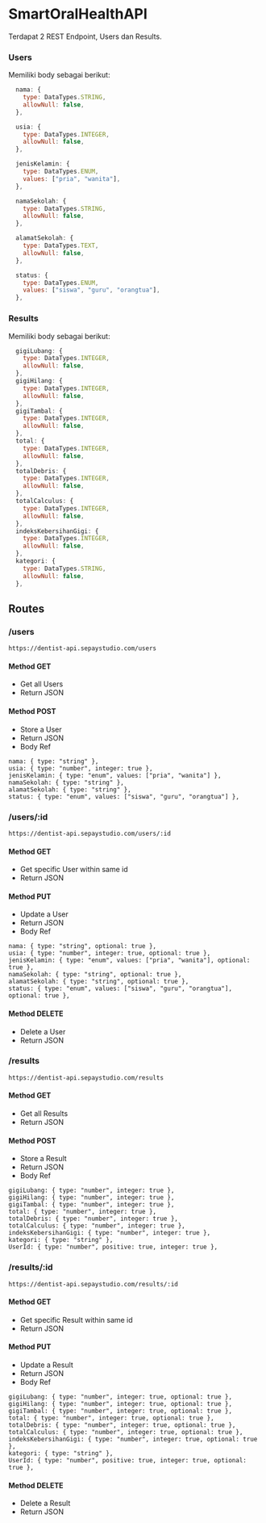 
# SmartOralHealthAPI

Terdapat 2 REST Endpoint, Users dan Results. 

### Users
Memiliki body sebagai berikut:
```javascript
  nama: {
    type: DataTypes.STRING,
    allowNull: false,
  },

  usia: {
    type: DataTypes.INTEGER,
    allowNull: false,
  },

  jenisKelamin: {
    type: DataTypes.ENUM,
    values: ["pria", "wanita"],
  },

  namaSekolah: {
    type: DataTypes.STRING,
    allowNull: false,
  },

  alamatSekolah: {
    type: DataTypes.TEXT,
    allowNull: false,
  },

  status: {
    type: DataTypes.ENUM,
    values: ["siswa", "guru", "orangtua"],
  },
```

### Results
Memiliki body sebagai berikut:
```javascript
  gigiLubang: {
    type: DataTypes.INTEGER,
    allowNull: false,
  },
  gigiHilang: {
    type: DataTypes.INTEGER,
    allowNull: false,
  },
  gigiTambal: {
    type: DataTypes.INTEGER,
    allowNull: false,
  },
  total: {
    type: DataTypes.INTEGER,
    allowNull: false,
  },
  totalDebris: {
    type: DataTypes.INTEGER,
    allowNull: false,
  },
  totalCalculus: {
    type: DataTypes.INTEGER,
    allowNull: false,
  },
  indeksKebersihanGigi: {
    type: DataTypes.INTEGER,
    allowNull: false,
  },
  kategori: {
    type: DataTypes.STRING,
    allowNull: false,
  },
```
## Routes
### /users
```
https://dentist-api.sepaystudio.com/users
```
####  Method GET
 - Get all Users
 - Return JSON

####  Method POST
 - Store a User
 - Return JSON
 - Body Ref
```
nama: { type: "string" },
usia: { type: "number", integer: true },
jenisKelamin: { type: "enum", values: ["pria", "wanita"] },
namaSekolah: { type: "string" },
alamatSekolah: { type: "string" },
status: { type: "enum", values: ["siswa", "guru", "orangtua"] },
```

### /users/:id
```
https://dentist-api.sepaystudio.com/users/:id
```
####  Method GET
 - Get specific User within same id
 - Return JSON

####  Method PUT
 - Update a User
 - Return JSON
 - Body Ref
```
nama: { type: "string", optional: true },
usia: { type: "number", integer: true, optional: true },
jenisKelamin: { type: "enum", values: ["pria", "wanita"], optional: true },
namaSekolah: { type: "string", optional: true },
alamatSekolah: { type: "string", optional: true },
status: { type: "enum", values: ["siswa", "guru", "orangtua"], optional: true },
```
####  Method DELETE
 - Delete a User
 - Return JSON

### /results
```
https://dentist-api.sepaystudio.com/results
```
####  Method GET
 - Get all Results
 - Return JSON

####  Method POST
 - Store a Result
 - Return JSON
 - Body Ref
```
gigiLubang: { type: "number", integer: true },
gigiHilang: { type: "number", integer: true },
gigiTambal: { type: "number", integer: true },
total: { type: "number", integer: true },
totalDebris: { type: "number", integer: true },
totalCalculus: { type: "number", integer: true },
indeksKebersihanGigi: { type: "number", integer: true },
kategori: { type: "string" },
UserId: { type: "number", positive: true, integer: true },
```

### /results/:id
```
https://dentist-api.sepaystudio.com/results/:id
```
####  Method GET
 - Get specific Result within same id
 - Return JSON

####  Method PUT
 - Update a Result
 - Return JSON
 - Body Ref
```
gigiLubang: { type: "number", integer: true, optional: true },
gigiHilang: { type: "number", integer: true, optional: true },
gigiTambal: { type: "number", integer: true, optional: true },
total: { type: "number", integer: true, optional: true },
totalDebris: { type: "number", integer: true, optional: true },
totalCalculus: { type: "number", integer: true, optional: true },
indeksKebersihanGigi: { type: "number", integer: true, optional: true },
kategori: { type: "string" },
UserId: { type: "number", positive: true, integer: true, optional: true },
```
####  Method DELETE
 - Delete a Result
 - Return JSON
